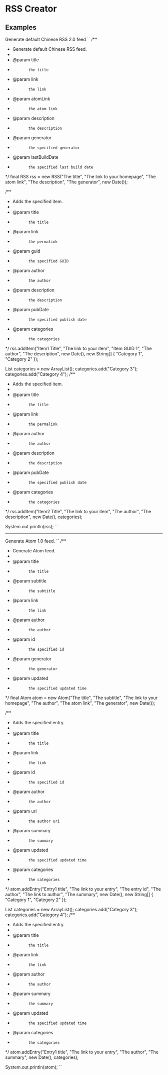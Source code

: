 RSS Creator
===========

Examples
-----------

Generate default Chinese RSS 2.0 feed
``
/**
 * Generate default Chinese RSS feed.
 * 
 * @param title
 *            the title
 * @param link
 *            the link
 * @param atomLink
 *            the atom link
 * @param description
 *            the description
 * @param generator
 *            the specified generator
 * @param lastBuildDate
 *            the specified last build date
 */
final RSS rss = new RSS("The title", "The link to your homepage", "The atom link",
		"The description", "The generator", new Date());

/**
 * Adds the specified item.
 * 
 * @param title
 *            the title
 * @param link
 *            the permalink
 * @param guid
 *            the specified GUID
 * @param author
 *            the author
 * @param description
 *            the description
 * @param pubDate
 *            the specified publish date
 * @param categories
 *            the categories
 */
rss.addItem("Item1 Title", "The link to your item", "Item GUID 1", "The author",
		"The description", new Date(), new String[] { "Category 1", "Category 2" });

List<String> categories = new ArrayList<String>();
categories.add("Category 3");
categories.add("Category 4");
/**
 * Adds the specified item.
 * 
 * @param title
 *            the title
 * @param link
 *            the permalink
 * @param author
 *            the author
 * @param description
 *            the description
 * @param pubDate
 *            the specified publish date
 * @param categories
 *            the categories
 */
rss.addItem("Item2 Title", "The link to your item", "The author", "The description",
		new Date(), categories);

System.out.println(rss);
``

- - - - - -

Generate Atom 1.0 feed.
``
/**
 * Generate Atom feed.
 * 
 * @param title
 *            the title
 * @param subtitle
 *            the subtitle
 * @param link
 *            the link
 * @param author
 *            the author
 * @param id
 *            the specified id
 * @param generator
 *            the generator
 * @param updated
 *            the specified updated time
 */
final Atom atom = new Atom("The title", "The subtitle", "The link to your homepage",
		"The author", "The atom link", "The generator", new Date());

/**
 * Adds the specified entry.
 * 
 * @param title
 *            the title
 * @param link
 *            the link
 * @param id
 *            the specified id
 * @param author
 *            the author
 * @param uri
 *            the author uri
 * @param summary
 *            the summary
 * @param updated
 *            the specified updated time
 * @param categories
 *            the categories
 */
atom.addEntry("Entry1 title", "The link to your entry", "The entry id", "The author",
		"The link to author", "The summary", new Date(), new String[] { "Category 1",
				"Category 2" });

List<String> categories = new ArrayList<String>();
categories.add("Category 3");
categories.add("Category 4");
/**
 * Adds the specified entry.
 * 
 * @param title
 *            the title
 * @param link
 *            the link
 * @param author
 *            the author
 * @param summary
 *            the summary
 * @param updated
 *            the specified updated time
 * @param categories
 *            the categories
 */
atom.addEntry("Entry1 title", "The link to your entry", "The author", "The summary",
		new Date(), categories);

System.out.println(atom);
``